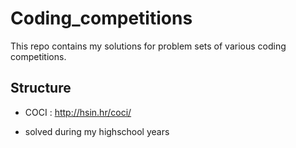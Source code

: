 # Coding_competitions
This repo contains my solutions for problem sets of various coding competitions.


## Structure


- COCI : http://hsin.hr/coci/
* solved during my highschool years